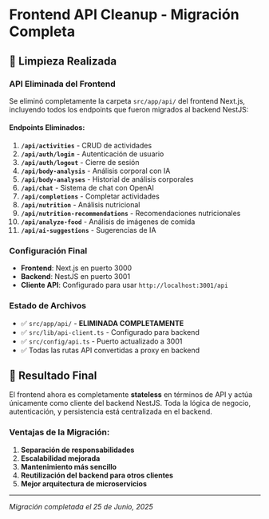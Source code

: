 # Frontend API Cleanup - Migración Completa

## 🧹 Limpieza Realizada

### API Eliminada del Frontend

Se eliminó completamente la carpeta `src/app/api/` del frontend Next.js, incluyendo todos los endpoints que fueron migrados al backend NestJS:

#### Endpoints Eliminados:

1. **`/api/activities`** - CRUD de actividades
2. **`/api/auth/login`** - Autenticación de usuario
3. **`/api/auth/logout`** - Cierre de sesión
4. **`/api/body-analysis`** - Análisis corporal con IA
5. **`/api/body-analyses`** - Historial de análisis corporales
6. **`/api/chat`** - Sistema de chat con OpenAI
7. **`/api/completions`** - Completar actividades
8. **`/api/nutrition`** - Análisis nutricional
9. **`/api/nutrition-recommendations`** - Recomendaciones nutricionales
10. **`/api/analyze-food`** - Análisis de imágenes de comida
11. **`/api/ai-suggestions`** - Sugerencias de IA

### Configuración Final

- **Frontend**: Next.js en puerto 3000
- **Backend**: NestJS en puerto 3001
- **Cliente API**: Configurado para usar `http://localhost:3001/api`

### Estado de Archivos

- ✅ `src/app/api/` - **ELIMINADA COMPLETAMENTE**
- ✅ `src/lib/api-client.ts` - Configurado para backend
- ✅ `src/config/api.ts` - Puerto actualizado a 3001
- ✅ Todas las rutas API convertidas a proxy en backend

## 🎯 Resultado Final

El frontend ahora es completamente **stateless** en términos de API y actúa únicamente como cliente del backend NestJS. Toda la lógica de negocio, autenticación, y persistencia está centralizada en el backend.

### Ventajas de la Migración:

1. **Separación de responsabilidades**
2. **Escalabilidad mejorada**
3. **Mantenimiento más sencillo**
4. **Reutilización del backend para otros clientes**
5. **Mejor arquitectura de microservicios**

---

_Migración completada el 25 de Junio, 2025_
